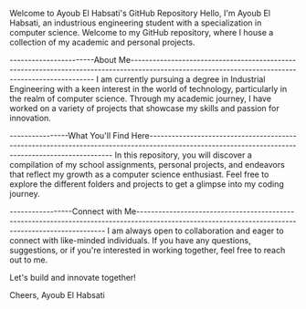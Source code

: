 Welcome to Ayoub El Habsati's GitHub Repository
Hello, I'm Ayoub El Habsati, an industrious engineering student with a specialization in computer science. Welcome to my GitHub repository,
where I house a collection of my academic and personal projects.

-----------------------About Me--------------------------------------------------------------------------------------------------------------------------------------------------
I am currently pursuing a degree in Industrial Engineering with a keen interest in the world of technology, particularly in the realm of computer science. Through my academic journey,
I have worked on a variety of projects that showcase my skills and passion for innovation.

----------------What You'll Find Here--------------------------------------------------------------------------------------------------------------------------------------------------
In this repository, you will discover a compilation of my school assignments, personal projects, and endeavors that reflect my growth as a computer science enthusiast.
Feel free to explore the different folders and projects to get a glimpse into my coding journey.

-----------------Connect with Me---------------------------------------------------------------------------------------------------------------------------------------------------
I am always open to collaboration and eager to connect with like-minded individuals. If you have any questions, suggestions, or if you're interested in working together,
feel free to reach out to me.

Let's build and innovate together!

Cheers,
Ayoub El Habsati

<!---
ELHABSATI-Ayoub/ELHABSATI-Ayoub is a ✨ special ✨ repository because its `README.md` (this file) appears on your GitHub profile.
You can click the Preview link to take a look at your changes.
--->
